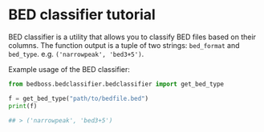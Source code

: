 # BED classifier tutorial

BED classifier is a utility that allows you to classify BED files based on their columns.
The function output is a tuple of two strings: `bed_format` and `bed_type`. e.g. `('narrowpeak', 'bed3+5')`.

Example usage of the BED classifier:

```python
from bedboss.bedclassifier.bedclassifier import get_bed_type

f = get_bed_type("path/to/bedfile.bed")
print(f)

## > ('narrowpeak', 'bed3+5')
```